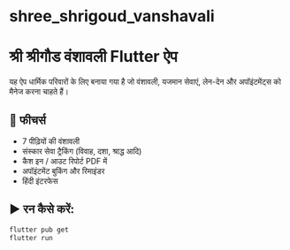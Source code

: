 # shree_shrigoud_vanshavali
# श्री श्रीगौड वंशावली Flutter ऐप

यह ऐप धार्मिक परिवारों के लिए बनाया गया है जो वंशावली, यजमान सेवाएं, लेन-देन और अपॉइंटमेंट्स को मैनेज करना चाहते हैं।

## 🔧 फीचर्स
- 7 पीढ़ियों की वंशावली
- संस्कार सेवा ट्रैकिंग (विवाह, दशा, श्राद्ध आदि)
- कैश इन / आउट रिपोर्ट PDF में
- अपॉइंटमेंट बुकिंग और रिमाइंडर
- हिंदी इंटरफेस

## ▶️ रन कैसे करें:
```bash
flutter pub get
flutter run
